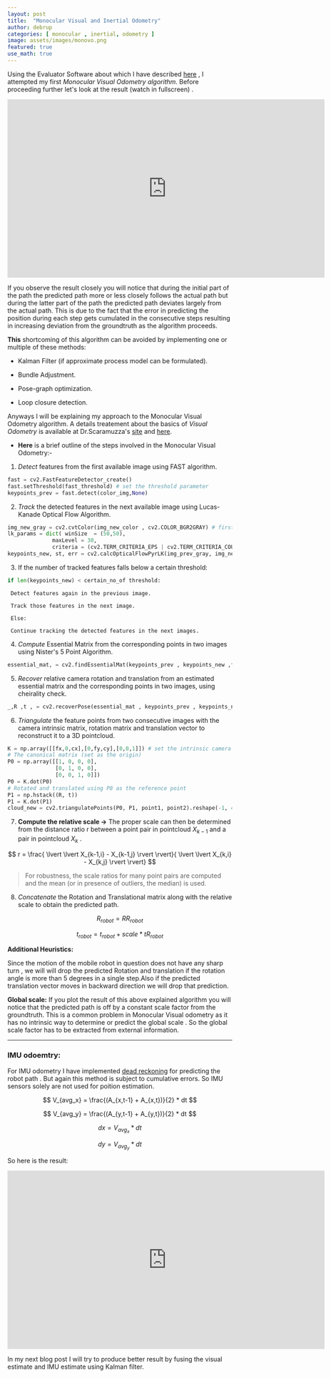 ```yaml
---
layout: post
title:  "Monocular Visual and Inertial Odometry"
author: debrup
categories: [ monocular , inertial, odometry ]
image: assets/images/monovo.png
featured: true
use_math: true
---
```



Using the Evaluator Software about which I have described [here](https://dattadebrup.github.io/rgbd/evaluator/2018/07/20/TUM-RGBD-evaluator-software.html) , I attempted my first *Monocular Visual Odometry algorithm*. Before proceeding further let's look at the result (watch in fullscreen) .


<iframe width="711" height="400" src="https://www.youtube.com/embed/2coEdSWuACA?rel=0" frameborder="0" allow="autoplay; encrypted-media" allowfullscreen></iframe>


If you observe the result closely you will notice that during the initial part of the path the predicted path more or less closely follows the actual path but during the latter part of the path the predicted path deviates largely from the actual path. This is due to the fact that the error in predicting the position during each step gets cumulated in the consecutive steps resulting in increasing deviation from the groundtruth as the algorithm proceeds.


**This** shortcoming of this algorithm can be avoided by implementing one or multiple of these methods:

* Kalman Filter (if approximate process model can be formulated).

* Bundle Adjustment.

* Pose-graph optimization.

* Loop closure detection.


Anyways I will be explaining my approach to the Monocular Visual Odometry algorithm. A details treatement about the basics of *Visual Odometry* is available at Dr.Scaramuzza's [site](https://sites.google.com/site/scarabotix/tutorial-on-visual-odometry/) and  [here](http://www.cs.toronto.edu/~urtasun/courses/CSC2541/03_odometry.pdf).


* **Here** is a brief outline of the steps involved in the Monocular Visual Odometry:-

1) *Detect* features from the first available image using FAST algorithm.


```python
fast = cv2.FastFeatureDetector_create()
fast.setThreshold(fast_threshold) # set the threshold parameter
keypoints_prev = fast.detect(color_img,None)
```

2) *Track* the detected features in the next available image using Lucas-Kanade Optical Flow Algorithm.


```python
img_new_gray = cv2.cvtColor(img_new_color , cv2.COLOR_BGR2GRAY) # first grayscale the image
lk_params = dict( winSize  = (50,50),
              maxLevel = 30,
              criteria = (cv2.TERM_CRITERIA_EPS | cv2.TERM_CRITERIA_COUNT, 10, 0.03)) # mention the Optical Flow Algorithm parameters
keypoints_new, st, err = cv2.calcOpticalFlowPyrLK(img_prev_gray, img_new_gray, keypoints_prev, None, **lk_params)
```


3) If the number of tracked features falls below a certain threshold:


```python
if len(keypoints_new) < certain_no_of threshold:
```
```
 Detect features again in the previous image.

 Track those features in the next image.

 Else:

 Continue tracking the detected features in the next images.
```



4) *Compute* Essential Matrix from the corresponding points in two images using Nister's 5 Point Algorithm.


```python
essential_mat, = cv2.findEssentialMat(keypoints_prev , keypoints_new ,focal = fx , pp = (cx , cy), method = cv2.RANSAC ,prob=0.999, threshold=1.0) # replace with proper focal length and optical center of the camera
```   


5) *Recover* relative camera rotation and translation from an estimated essential matrix and the corresponding points in two images, using cheirality check.


```python
_,R ,t , = cv2.recoverPose(essential_mat , keypoints_prev , keypoints_new, focal = fx , pp = (cx , cy)) # replace with proper focal length and optical center of the camera
```


6) *Triangulate* the feature points from two consecutive images with the camera intrinsic matrix, rotation matrix and translation vector to reconstruct it to a 3D pointcloud.


```python
K = np.array([[fx,0,cx],[0,fy,cy],[0,0,1]]) # set the intrinsic camera matrix
# The canonical matrix (set as the origin)
P0 = np.array([[1, 0, 0, 0],
               [0, 1, 0, 0],
               [0, 0, 1, 0]])
P0 = K.dot(P0)
# Rotated and translated using P0 as the reference point
P1 = np.hstack((R, t))
P1 = K.dot(P1)
cloud_new = cv2.triangulatePoints(P0, P1, point1, point2).reshape(-1, 4)[:, :3] # Triangulate the keypoints to a pointcloud and reshape it to a Nx3 shaped pointcloud.
```


7) **Compute the relative scale ->** The proper scale can then be determined from the distance ratio r between a point pair in pointcloud $X_{k-1}$  and a pair in pointcloud $X_k$ .

$$
r = \frac{ \lvert \lvert X_{k-1,i} -  X_{k-1,j} \rvert \rvert}{ \lvert \lvert X_{k,i} -  X_{k,j} \rvert \rvert} 
$$


> For robustness, the scale ratios for many point pairs are computed and the mean (or in presence of outliers, the median) is used.


8) *Concatenate* the Rotation and Translational matrix along with the relative scale to obtain the predicted path.

$$
R_{robot} = RR_{robot} 
$$

$$
t_{robot} = t_{robot} + scale * tR_{robot}
$$


**Additional Heuristics:**

Since the motion of the mobile robot in question does not have any sharp turn , we will will drop the predicted Rotation and translation if the rotation angle is more than 5 degrees in a single step.Also if the predicted translation vector moves in backward direction we will drop that prediction.

**Global scale:**
If you plot the result of this above explained algorithm you will notice that the predicted path is off by a constant scale factor  from the groundtruth.
This is a common problem in Monocular Visual odometry as it has no intrinsic way to determine or predict the global scale . So the global scale factor has to be extracted from external information.

---------

### IMU odoemtry:

For IMU odometry I have implemented [dead reckoning](https://en.wikipedia.org/wiki/Dead_reckoning) for predicting the robot path . But again this method is subject to cumulative errors. So IMU sensors solely are not used for poition estimation.


$$
V_{avg_x} = \frac{(A_{x,t-1} + A_{x,t})}{2}  *  dt
$$

$$
V_{avg_y} = \frac{(A_{y,t-1} + A_{y,t})}{2}  *  dt
$$

$$
dx = V_{avg_x}  * dt
$$

$$
dy = V_{avg_y}  * dt
$$

So here is the result:

<iframe width="711" height="400" src="https://www.youtube.com/embed/E4e83xLQQ5Q?rel=0" frameborder="0" allow="autoplay; encrypted-media" allowfullscreen></iframe>


In my next blog post I will try to produce better result by fusing the visual estimate and IMU estimate using Kalman filter.